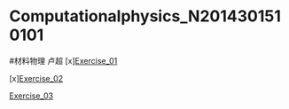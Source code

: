# Computationalphysics_N2014301510101
#材料物理   卢超
[x][Exercise_01](https://www.zybuluo.com/luliang96/note/498568)

[x][Exercise_02](https://www.zybuluo.com/luliang96/note/503469)

[Exercise_03](https://www.zybuluo.com/luliang96/note/512524)
